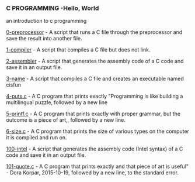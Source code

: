 ### C PROGRAMMING -Hello, World

an introduction to c programming


[0-preprocessor](https://github.com/njoroge-s/alx-low_level_programming/0x00-hello_world/0-preprocessor) - A script that runs a C file through the preprocessor and save the result into another file.

[1-compiler](https://github.com/njoroge-s/alx-low_level_programming/0x00-hello_world/1-compiler) - A script that compiles a C file but does not link.

[2-assembler](https://github.com/njoroge-s/alx-low_level_programming/0x00-hello_world/2-assembler) - A script that generates the assembly code of a C code and save it in an output file.

[3-name](https://github.com/njoroge-s/alx-low_level_programming/0x00-hello_world/3-name) - A script that compiles a C file and creates an executable named cisfun

[4-puts.c](https://github.com/njoroge-s/alx-low_level_programming/0x00-hello_world/4-puts.c) - A C program that prints exactly "Programming is like building a multilingual puzzle, followed by a new line

[5-printf.c](https://github.com/njoroge-s/alx-low_level_programming/0x00-hello_world/5-printf.c) - A C program that prints exactly with proper grammar, but the outcome is a piece of art,, followed by a new line.

[6-size.c](https://github.com/njoroge-s/alx-low_level_programming/0x00-hello_world/6-size.c) - A C program that prints the size of various types on the computer it is compiled and run on.

[100-intel](https://github.com/njoroge-s/alx-low_level_programming/0x00-hello_world/100-intel) - A script that generates the assembly code (Intel syntax) of a C code and save it in an output file.

[101-quote.c](https://github.com/njoroge-s/alx-low_level_programming/0x00-hello_world/101-quote.c) - A C program that prints exactly and that piece of art is useful" - Dora Korpar, 2015-10-19, followed by a new line, to the standard error.
